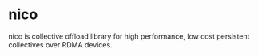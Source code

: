 # nico
nico is collective offload library for high performance, low cost persistent collectives over RDMA devices.
